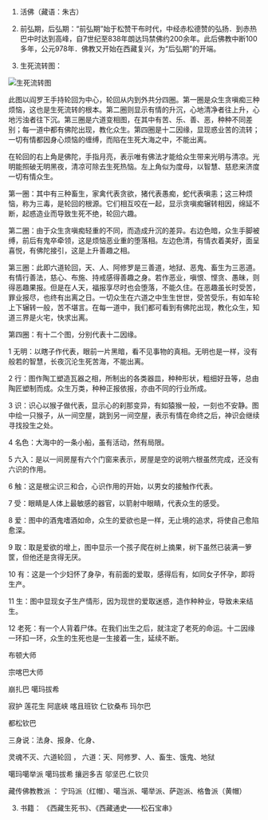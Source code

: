 1. 活佛（藏语：朱古）


1. 前弘期，后弘期：“前弘期”始于松赞干布时代，中经赤松德赞的弘扬．到赤热巴中时达到高峰，自7世纪至838年朗达玛禁佛约200余年。此后佛教中断100多年，公元978年．佛教又开始在西藏复兴，为“后弘期”的开端。

2. 生死流转图：

![生死流转图](https://mmbiz.qpic.cn/mmbiz_jpg/4iaE7bB4HCjcUMY8VjMhIlpsicHAxBoIzUklhhbJiadEY0kyd62ibDYTSxWMlMQrfAERibHXibcyv0S5K1E0f5g3IrJQ/0?wx_fmt=jpeg)

此图以阎罗王手持轮回为中心，轮回从内到外共分四圈。第一圈是众生贪嗔痴三种烦恼，这也是生死流转的根本。第二圈则显示有情的升沉，心地清净者往上升，心地污浊者往下沉。第三圈是六道变相图，在其中有苦、乐、善、恶，种种不同差别；每一道中都有佛陀出现，教化众生。第四圈是十二因缘，显现惑业苦的流转；一切有情都因身心烦恼的缠缚，而陷在生死大海之中，不能出离。

   在轮回的右上角是佛陀，手指月亮，表示唯有佛法才能给众生带来光明与清凉。光明能照破无明黑夜，清凉可除去生死热恼。左上角似为度母，以智慧、慈悲来济度一切有情众生。

   第一圈：其中有三种畜生，家禽代表贪欲，猪代表愚痴，蛇代表嗔恚；这三种烦恼，称为三毒，是轮回的根源。它们相互咬在一起，显示贪嗔痴辗转相因，绵延不断，起惑造业而导致生死不绝，轮回六趣。

   第二圈：由于众生贪嗔痴轻重的不同，而造成升沉的差异。右边色暗，众生手脚被缚，前后有鬼卒牵领，这是烦恼恶业重的堕落相。左边色清，有情衣着美好，面呈喜悦，有佛陀接引，这是上升善趣之相。

   第三圈：此即六道轮回，天、人、阿修罗是三善道，地狱、恶鬼、畜生为三恶道。有情行善法，慈心、布施、持戒感得善趣之身。若作恶业，嗔恨、悭贪、愚昧，则得恶趣果报。但是在人天，福报享尽时也会堕落，不能久住。在恶趣虽长时受苦，罪业报尽，也终有出离之日。一切众生在六道之中生生世世，受苦受乐，有如车轮上下辗转一般，苦不堪言。在每一道中，我们都可看到有佛陀出现，教化众生，知道三界是火宅，快求出离。

   第四圈：有十二个图，分别代表十二因缘。

1 无明：以瞎子作代表，眼前一片黑暗，看不见事物的真相。无明也是一样，没有般若的智慧，长夜沉沦生死苦海，不能出离。

2  行：图作陶工塑造瓦器之相，所制出的各类器皿，种种形状，粗细好丑等，总由陶匠塑制而成。众生万类，种种正报依报，亦由不同的行业所成。

3  识：识心以猴子做代表，显示心的刹那变异，有如猿猴一般，一刻也不安静。图中绘一只猴子，从一间空屋，跳到另一间空屋，表示有情在命终之后，神识会继续寻找投生之处。

4  名色：大海中的一条小船，虽有活动，然有局限。

5 六入：是以一间房屋有六个门窗来表示，房屋是空的说明六根虽然完成，还没有六识的作用。

6 触：这是根尘识三和合，心识作用的开始，以男女的接触作代表。

7 受：眼睛是人体上最敏感的器官，以箭射中眼睛，代表众生的感受。

8 爱：图中的酒鬼嗜酒如命，众生的爱欲也是一样，无止境的追求，将使自己愈陷愈深。

9  取：取是爱欲的增上，图中显示一个孩子爬在树上摘果，树下虽然已装满一箩筐，但他还是贪得无厌。

10 有：这是一个少妇怀了身孕，有前面的爱取，感得后有，如同女子怀孕，即将生产。

11 生：图中显现女子生产情形，因为现世的爱取迷惑，造作种种业，导致未来结生。

12 老死：有一个人背着尸体。在我们出生之后，就注定了老死的命运。十二因缘一环扣一环，众生的生死也是一生接着一生，延续不断。

 



布顿大师

宗喀巴大师

崩扎巴  噶玛拔希

寂护  莲花生 阿底峡 喀且班钦   仁钦桑布  玛尔巴

都松钦巴


三身说：法身、报身、化身、

灵魂不灭、六道轮回 ，
六道：天、阿修罗、人、畜生、饿鬼、地狱

噶玛噶举派 噶玛拔希 攘迥多吉    邬坚巴.仁钦贝

藏传佛教教派 ： 宁玛派（红帽）、噶当派、噶举派、萨迦派、格鲁派（黄帽）

3. 书籍：
《西藏生死书》、《西藏通史——松石宝串》
